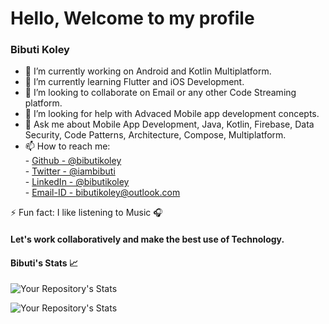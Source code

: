 # Hello, Welcome to my profile

### Bibuti Koley

- 🔭 I’m currently working on Android and Kotlin Multiplatform.
- 🌱 I’m currently learning Flutter and iOS Development.
- 👯 I’m looking to collaborate on Email or any other Code Streaming platform.
- 🤔 I’m looking for help with Advaced Mobile app development concepts.
- 💬 Ask me about Mobile App Development, Java, Kotlin, Firebase, Data Security, Code Patterns, Architecture, Compose, Multiplatform.
- 📫 How to reach me:<br />
         - [Github - @bibutikoley](https://bibutikoley.github.io/)<br />
         - [Twitter - @iambibuti](https://twitter.com/iambibuti)<br />
         - [LinkedIn - @bibutikoley](https://www.linkedin.com/in/bibutikoley/)<br />
         - [Email-ID - bibutikoley@outlook.com](mailto://bibutikoley@outlook.com)

⚡ Fun fact: I like listening to Music 🎧

#### Let's work collaboratively and make the best use of Technology.

#### Bibuti's Stats 📈

![Your Repository's Stats](https://github-readme-stats.vercel.app/api?username=bibutikoley&show_icons=true)

![Your Repository's Stats](https://github-readme-stats.vercel.app/api/top-langs/?username=bibutikoley&theme=blue-green)
